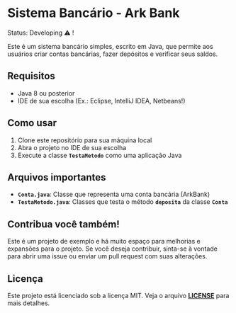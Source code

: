 # Sistema Bancário - Ark Bank

Status: Developing ⚠️ !

Este é um sistema bancário simples, escrito em Java, que permite aos usuários criar contas bancárias, fazer depósitos e verificar seus saldos.

## **Requisitos**

- Java 8 ou posterior
- IDE de sua escolha (Ex.: Eclipse, IntelliJ IDEA, Netbeans!)

## **Como usar**

1. Clone este repositório para sua máquina local
2. Abra o projeto no IDE de sua escolha
3. Execute a classe **`TestaMetodo`** como uma aplicação Java

## **Arquivos importantes**

- **`Conta.java`**: Classe que representa uma conta bancária (ArkBank)
- **`TestaMetodo.java`**: Classes que testa o método **`deposita`** da classe **`Conta`**

## **Contribua você também!**

Este é um projeto de exemplo e há muito espaço para melhorias e expansões para o projeto. Se você deseja contribuir, sinta-se à vontade para abrir uma issue ou enviar um pull request com suas alterações.

## **Licença**

Este projeto está licenciado sob a licença MIT. Veja o arquivo **[LICENSE](https://chat.openai.com/chat/LICENSE)** para mais detalhes.
